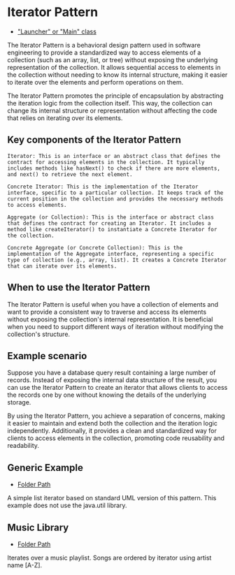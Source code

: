 # Iterator Pattern

- ["Launcher" or "Main" class](./src/main/java/it/gb/IteratorPattern.java)

The Iterator Pattern is a behavioral design pattern used in software engineering to provide a standardized way to access elements of a collection (such as an array, list, or tree) without exposing the underlying representation of the collection. It allows sequential access to elements in the collection without needing to know its internal structure, making it easier to iterate over the elements and perform operations on them.

The Iterator Pattern promotes the principle of encapsulation by abstracting the iteration logic from the collection itself. This way, the collection can change its internal structure or representation without affecting the code that relies on iterating over its elements.

## Key components of the Iterator Pattern

    Iterator: This is an interface or an abstract class that defines the contract for accessing elements in the collection. It typically includes methods like hasNext() to check if there are more elements, and next() to retrieve the next element.

    Concrete Iterator: This is the implementation of the Iterator interface, specific to a particular collection. It keeps track of the current position in the collection and provides the necessary methods to access elements.

    Aggregate (or Collection): This is the interface or abstract class that defines the contract for creating an Iterator. It includes a method like createIterator() to instantiate a Concrete Iterator for the collection.

    Concrete Aggregate (or Concrete Collection): This is the implementation of the Aggregate interface, representing a specific type of collection (e.g., array, list). It creates a Concrete Iterator that can iterate over its elements.

## When to use the Iterator Pattern

The Iterator Pattern is useful when you have a collection of elements and want to provide a consistent way to traverse and access its elements without exposing the collection's internal representation. It is beneficial when you need to support different ways of iteration without modifying the collection's structure.

## Example scenario

Suppose you have a database query result containing a large number of records. Instead of exposing the internal data structure of the result, you can use the Iterator Pattern to create an iterator that allows clients to access the records one by one without knowing the details of the underlying storage.

By using the Iterator Pattern, you achieve a separation of concerns, making it easier to maintain and extend both the collection and the iteration logic independently. Additionally, it provides a clean and standardized way for clients to access elements in the collection, promoting code reusability and readability.

## Generic Example

- [Folder Path](./src/main/java/it/gb/generic)

A simple list iterator based on standard UML version of this pattern. This example does not use the java.util library.

## Music Library

- [Folder Path](./src/main/java/it/gb/musicLibrary)

Iterates over a music playlist. Songs are ordered by iterator using artist name \[A-Z\].
